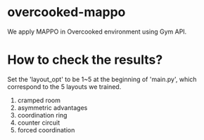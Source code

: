 # overcooked-mappo
We apply MAPPO in Overcooked environment using Gym API.

# How to check the results?
Set the 'layout_opt' to be 1~5 at the beginning of 'main.py', which correspond to the 5 layouts we trained.
1. cramped room
2. asymmetric advantages
3. coordination ring
4. counter circuit
5. forced coordination
